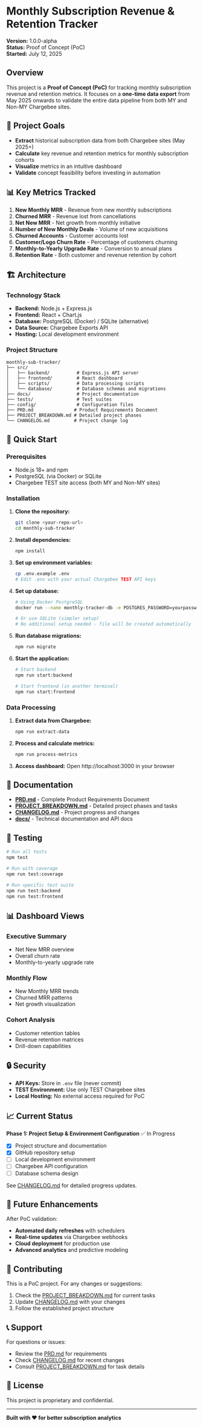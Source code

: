# Monthly Subscription Revenue & Retention Tracker

**Version:** 1.0.0-alpha  
**Status:** Proof of Concept (PoC)  
**Started:** July 12, 2025

## Overview

This project is a **Proof of Concept (PoC)** for tracking monthly subscription revenue and retention metrics. It focuses on a **one-time data export** from May 2025 onwards to validate the entire data pipeline from both MY and Non-MY Chargebee sites.

## 🎯 Project Goals

- **Extract** historical subscription data from both Chargebee sites (May 2025+)
- **Calculate** key revenue and retention metrics for monthly subscription cohorts
- **Visualize** metrics in an intuitive dashboard
- **Validate** concept feasibility before investing in automation

## 📊 Key Metrics Tracked

1. **New Monthly MRR** - Revenue from new monthly subscriptions
2. **Churned MRR** - Revenue lost from cancellations
3. **Net New MRR** - Net growth from monthly initiative
4. **Number of New Monthly Deals** - Volume of new acquisitions
5. **Churned Accounts** - Customer accounts lost
6. **Customer/Logo Churn Rate** - Percentage of customers churning
7. **Monthly-to-Yearly Upgrade Rate** - Conversion to annual plans
8. **Retention Rate** - Both customer and revenue retention by cohort

## 🏗️ Architecture

### Technology Stack
- **Backend:** Node.js + Express.js
- **Frontend:** React + Chart.js
- **Database:** PostgreSQL (Docker) / SQLite (alternative)
- **Data Source:** Chargebee Exports API
- **Hosting:** Local development environment

### Project Structure
```
monthly-sub-tracker/
├── src/
│   ├── backend/          # Express.js API server
│   ├── frontend/         # React dashboard
│   ├── scripts/          # Data processing scripts
│   └── database/         # Database schemas and migrations
├── docs/                 # Project documentation
├── tests/                # Test suites
├── config/               # Configuration files
├── PRD.md               # Product Requirements Document
├── PROJECT_BREAKDOWN.md # Detailed project phases
└── CHANGELOG.md         # Project change log
```

## 🚀 Quick Start

### Prerequisites
- Node.js 18+ and npm
- PostgreSQL (via Docker) or SQLite
- Chargebee TEST site access (both MY and Non-MY sites)

### Installation

1. **Clone the repository:**
   ```bash
   git clone <your-repo-url>
   cd monthly-sub-tracker
   ```

2. **Install dependencies:**
   ```bash
   npm install
   ```

3. **Set up environment variables:**
   ```bash
   cp .env.example .env
   # Edit .env with your actual Chargebee TEST API keys
   ```

4. **Set up database:**
   ```bash
   # Using Docker PostgreSQL
   docker run --name monthly-tracker-db -e POSTGRES_PASSWORD=yourpassword -p 5432:5432 -d postgres

   # Or use SQLite (simpler setup)
   # No additional setup needed - file will be created automatically
   ```

5. **Run database migrations:**
   ```bash
   npm run migrate
   ```

6. **Start the application:**
   ```bash
   # Start backend
   npm run start:backend

   # Start frontend (in another terminal)
   npm run start:frontend
   ```

### Data Processing

1. **Extract data from Chargebee:**
   ```bash
   npm run extract-data
   ```

2. **Process and calculate metrics:**
   ```bash
   npm run process-metrics
   ```

3. **Access dashboard:**
   Open http://localhost:3000 in your browser

## 📖 Documentation

- **[PRD.md](./PRD.md)** - Complete Product Requirements Document
- **[PROJECT_BREAKDOWN.md](./PROJECT_BREAKDOWN.md)** - Detailed project phases and tasks
- **[CHANGELOG.md](./CHANGELOG.md)** - Project progress and changes
- **[docs/](./docs/)** - Technical documentation and API docs

## 🧪 Testing

```bash
# Run all tests
npm test

# Run with coverage
npm run test:coverage

# Run specific test suite
npm run test:backend
npm run test:frontend
```

## 📊 Dashboard Views

### Executive Summary
- Net New MRR overview
- Overall churn rate
- Monthly-to-yearly upgrade rate

### Monthly Flow
- New Monthly MRR trends
- Churned MRR patterns
- Net growth visualization

### Cohort Analysis
- Customer retention tables
- Revenue retention matrices
- Drill-down capabilities

## 🔒 Security

- **API Keys:** Store in `.env` file (never commit)
- **TEST Environment:** Use only TEST Chargebee sites
- **Local Hosting:** No external access required for PoC

## 📈 Current Status

**Phase 1: Project Setup & Environment Configuration** ✅ In Progress
- [x] Project structure and documentation
- [x] GitHub repository setup
- [ ] Local development environment
- [ ] Chargebee API configuration
- [ ] Database schema design

See [CHANGELOG.md](./CHANGELOG.md) for detailed progress updates.

## 🔮 Future Enhancements

After PoC validation:
- **Automated daily refreshes** with schedulers
- **Real-time updates** via Chargebee webhooks
- **Cloud deployment** for production use
- **Advanced analytics** and predictive modeling

## 🤝 Contributing

This is a PoC project. For any changes or suggestions:
1. Check the [PROJECT_BREAKDOWN.md](./PROJECT_BREAKDOWN.md) for current tasks
2. Update [CHANGELOG.md](./CHANGELOG.md) with your changes
3. Follow the established project structure

## 📞 Support

For questions or issues:
- Review the [PRD.md](./PRD.md) for requirements
- Check [CHANGELOG.md](./CHANGELOG.md) for recent changes
- Consult [PROJECT_BREAKDOWN.md](./PROJECT_BREAKDOWN.md) for task details

## 📄 License

This project is proprietary and confidential.

---

**Built with ❤️ for better subscription analytics** 